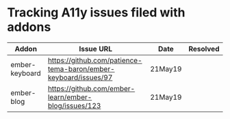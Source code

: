 # Tracking A11y issues filed with addons

| Addon   |      Issue URL      |  Date | Resolved |
|----------|-------------|------|------|
| ember-keyboard |  https://github.com/patience-tema-baron/ember-keyboard/issues/97 | 21May19 |  |
| ember-blog | https://github.com/ember-learn/ember-blog/issues/123 | 21May19 |  |
